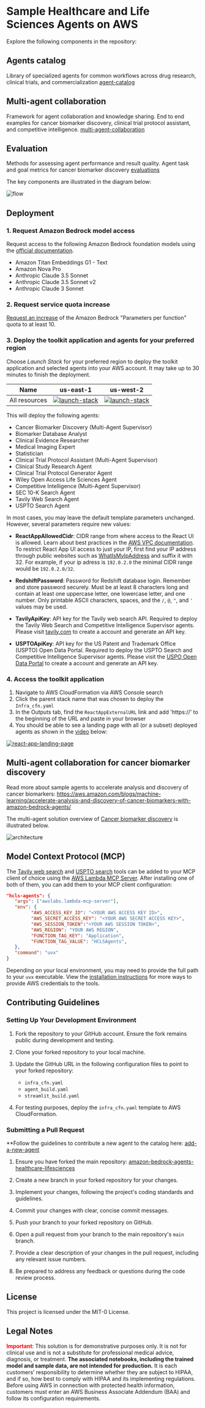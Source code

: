 # Sample Healthcare and Life Sciences Agents on AWS

Explore the following components in the repository:

## Agents catalog

Library of specialized agents for common workflows across drug research, clinical trials, and commercialization [agent-catalog](agents_catalog/)

## Multi-agent collaboration

Framework for agent collaboration and knowledge sharing. End to end examples for cancer biomarker discovery, clinical trial protocol assistant, and competitive intelligence. [multi-agent-collaboration](multi_agent_collaboration/)

## Evaluation

Methods for assessing agent performance and result quality. Agent task and goal metrics for cancer biomarker discovery [evaluations](evaluations/)

The key components are illustrated in the diagram below:

![flow](docs/src/assets/HCLS-agents-toolkit.png)

## Deployment

### 1. Request Amazon Bedrock model access

Request access to the following Amazon Bedrock foundation models using the [official documentation](https://docs.aws.amazon.com/bedrock/latest/userguide/model-access.html).

- Amazon Titan Embeddings G1 - Text
- Amazon Nova Pro
- Anthropic Claude 3.5 Sonnet
- Anthropic Claude 3.5 Sonnet v2
- Anthropic Claude 3 Sonnet

### 2. Request service quota increase

[Request an increase](https://docs.aws.amazon.com/servicequotas/latest/userguide/request-quota-increase.html#quota-console-increase) of the Amazon Bedrock "Parameters per function" quota to at least 10.

### 3. Deploy the toolkit application and agents for your preferred region

Choose _Launch Stack_ for your preferred region to deploy the toolkit application and selected agents into your AWS account. It may take up to 30 minutes to finish the deployment.

| Name | us-east-1 | us-west-2 |
| -- | ---------- | ----------------- |
| All resources | [![launch-stack](https://s3.amazonaws.com/cloudformation-examples/cloudformation-launch-stack.png)](https://console.aws.amazon.com/cloudformation/home?region=us-east-1#/stacks/new?stackName=hcls-agent-toolkit&templateURL=https://aws-hcls-ml.s3.us-east-1.amazonaws.com/public_assets_support_materials/hcls_agents_toolkit/Infra_cfn.yaml) | [![launch-stack](https://s3.amazonaws.com/cloudformation-examples/cloudformation-launch-stack.png)](https://console.aws.amazon.com/cloudformation/home?region=us-west-2#/stacks/new?stackName=biomakeragent&templateURL=https://aws-hcls-ml.s3.us-east-1.amazonaws.com/public_assets_support_materials/hcls_agents_toolkit/Infra_cfn.yaml) |

This will deploy the following agents:

- Cancer Biomarker Discovery (Multi-Agent Supervisor)
- Biomarker Database Analyst
- Clinical Evidence Researcher
- Medical Imaging Expert
- Statistician
- Clinical Trial Protocol Assistant (Multi-Agent Supervisor)
- Clinical Study Research Agent
- Clinical Trial Protocol Generator Agent
- Wiley Open Access Life Sciences Agent
- Competitive Intelligence (Multi-Agent Supervisor)
- SEC 10-K Search Agent
- Tavily Web Search Agent
- USPTO Search Agent

In most cases, you may leave the default template parameters unchanged. However, several parameters require new values:

- **ReactAppAllowedCidr**: CIDR range from where access to the React UI is allowed. Learn about best practices in the [AWS VPC documentation](https://aws.amazon.com/what-is/cidr/). To restrict React App UI access to just your IP, first find your IP address through public websites such as [WhatIsMyIpAddress](https://whatismyipaddress.com/) and suffix it with 32. For example, if your ip adress is `192.0.2.0` the minimal CIDR range would be `192.0.2.0/32`.

- **RedshiftPassword**: Password for Redshift database login. Remember and store password securely. Must be at least 8 characters long and contain at least one uppercase letter, one lowercase letter, and one number. Only printable ASCII characters, spaces, and the `/`, `@`, `"`, and `'` values may be used.

- **TavilyApiKey**: API key for the Tavily web search API. Required to deploy the Tavily Web Search and Competitive Intelligence Supervisor agents. Please visit [tavily.com](https://tavily.com/) to create a account and generate an API key.
- **USPTOApiKey**: API key for the US Patent and Trademark Office (USPTO) Open Data Portal. Required to deploy the USPTO Search and Competitive Intelligence Supervisor agents. Please visit the [USPO Open Data Portal](https://data.uspto.gov/apis/getting-started) to create a account and generate an API key.

### 4. Access the toolkit application

1. Navigate to AWS CloudFormation via AWS Console search
2. Click the parent stack name that was chosen to deploy the `Infra_cfn.yaml`
3. In the Outputs tab, find the `ReactAppExternalURL` link and add 'https://' to the beginning of the URL and paste in your browser
4. You should be able to see a landing page with all (or a subset) deployed agents as shown in the [video](https://d2dnsxs0d2upyb.cloudfront.net/agents-demo/agents_toolkit_overview.mp4) below:

[![react-app-landing-page](docs/src/assets/agents_list_react_app.png)](https://d2dnsxs0d2upyb.cloudfront.net/agents-demo/agents_toolkit_overview.mp4)

## Multi-agent collaboration for cancer biomarker discovery

Read more about sample agents to accelerate analysis and discovery of cancer biomarkers:
<https://aws.amazon.com/blogs/machine-learning/accelerate-analysis-and-discovery-of-cancer-biomarkers-with-amazon-bedrock-agents/>

The multi-agent solution overview of [Cancer biomarker discovery](multi_agent_collaboration/cancer_biomarker_discovery/README.md) is illustrated below.

![architecture](multi_agent_collaboration/cancer_biomarker_discovery/images/architecture.jpg)

## Model Context Protocol (MCP)

The [Tavily web search](agents_catalog/11-Tavily-web-search-agent/README.md) and [USPTO search](agents_catalog/14-USPTO-search/README.md) tools can be added to your MCP client of choice using the [AWS Lambda MCP Server](https://awslabs.github.io/mcp/servers/lambda-mcp-server/). After installing one of both of them, you can add them to your MCP client configuration:

```json
"hcls-agents": {
   "args": ["awslabs.lambda-mcp-server"],
   "env": {
         "AWS_ACCESS_KEY_ID": "<YOUR AWS ACCESS KEY ID>",
         "AWS_SECRET_ACCESS_KEY": "<YOUR AWS SECRET ACCESS KEY>",
         "AWS_SESSION_TOKEN":"<YOUR AWS SESSION TOKEN>",
         "AWS_REGION": "YOUR AWS REGION",
         "FUNCTION_TAG_KEY": "Application",
         "FUNCTION_TAG_VALUE": "HCLSAgents",
   },
   "command": "uvx"
}
```

Depending on your local environment, you may need to provide the full path to your `uvx` executable. View the [installation instructions](https://awslabs.github.io/mcp/servers/lambda-mcp-server/#installation) for more ways to provide AWS credentials to the tools.

## Contributing Guidelines

### Setting Up Your Development Environment

1. Fork the repository to your GitHub account. Ensure the fork remains public during development and testing.

2. Clone your forked repository to your local machine.

3. Update the GitHub URL in the following configuration files to point to your forked repository:
   - `infra_cfn.yaml`
   - `agent_build.yaml`
   - `streamlit_build.yaml`

4. For testing purposes, deploy the `infra_cfn.yaml` template to AWS CloudFormation.

### Submitting a Pull Request

**Follow the guidelines to contribute a new agent to the catalog here: [add-a-new-agent](https://aws-samples.github.io/amazon-bedrock-agents-healthcare-lifesciences/guides/)

1. Ensure you have forked the main repository: [amazon-bedrock-agents-healthcare-lifesciences](https://github.com/aws-samples/amazon-bedrock-agents-healthcare-lifesciences/tree/main)

2. Create a new branch in your forked repository for your changes.

3. Implement your changes, following the project's coding standards and guidelines.

4. Commit your changes with clear, concise commit messages.

5. Push your branch to your forked repository on GitHub.

6. Open a pull request from your branch to the main repository's `main` branch.

7. Provide a clear description of your changes in the pull request, including any relevant issue numbers.

8. Be prepared to address any feedback or questions during the code review process.

## License

This project is licensed under the MIT-0 License.

## Legal Notes

**<span style="color:RED">Important</span>**: This solution is for demonstrative purposes only. It is not for clinical use and is not a substitute for professional medical advice, diagnosis, or treatment. **The associated notebooks, including the trained model and sample data, are not intended for production.** It is each customers’ responsibility to determine whether they are subject to HIPAA, and if so, how best to comply with HIPAA and its implementing regulations. Before using AWS in connection with protected health information, customers must enter an AWS Business Associate Addendum (BAA) and follow its configuration requirements.
